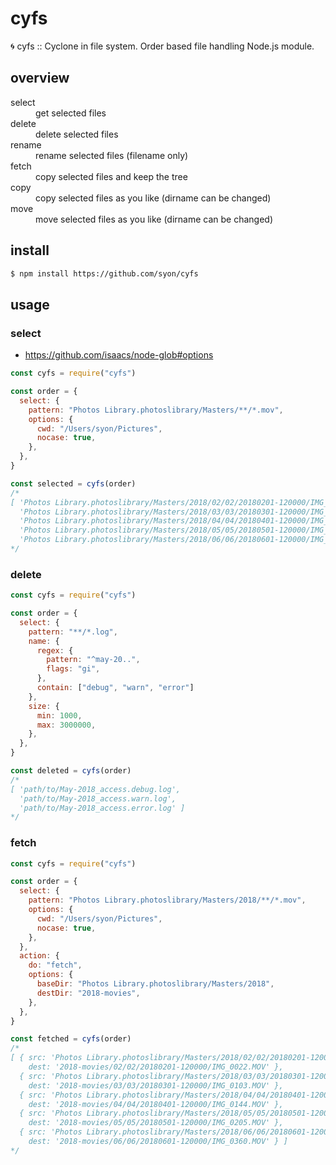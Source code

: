 # cyfs

🌀 cyfs :: Cyclone in file system. Order based file handling Node.js module.

## overview

<dl>
  <dt>select</dt>
  <dd>get selected files</dd>
  <dt>delete</dt>
  <dd>delete selected files</dd>
  <dt>rename</dt>
  <dd>rename selected files (filename only)</dd>
  <dt>fetch</dt>
  <dd>copy selected files and keep the tree</dd>
  <dt>copy</dt>
  <dd>copy selected files as you like (dirname can be changed)</dd>
  <dt>move</dt>
  <dd>move selected files as you like (dirname can be changed)</dd>
</dl>

## install

```bash
$ npm install https://github.com/syon/cyfs
```

## usage

### select

* https://github.com/isaacs/node-glob#options

```js
const cyfs = require("cyfs")

const order = {
  select: {
    pattern: "Photos Library.photoslibrary/Masters/**/*.mov",
    options: {
      cwd: "/Users/syon/Pictures",
      nocase: true,
    },
  },
}

const selected = cyfs(order)
/*
[ 'Photos Library.photoslibrary/Masters/2018/02/02/20180201-120000/IMG_0022.MOV',
  'Photos Library.photoslibrary/Masters/2018/03/03/20180301-120000/IMG_0103.MOV',
  'Photos Library.photoslibrary/Masters/2018/04/04/20180401-120000/IMG_0144.MOV',
  'Photos Library.photoslibrary/Masters/2018/05/05/20180501-120000/IMG_0205.MOV',
  'Photos Library.photoslibrary/Masters/2018/06/06/20180601-120000/IMG_0360.MOV' ]
*/
```

### delete

```js
const cyfs = require("cyfs")

const order = {
  select: {
    pattern: "**/*.log",
    name: {
      regex: {
        pattern: "^may-20..",
        flags: "gi",
      },
      contain: ["debug", "warn", "error"]
    },
    size: {
      min: 1000,
      max: 3000000,
    },
  },
}

const deleted = cyfs(order)
/*
[ 'path/to/May-2018_access.debug.log',
  'path/to/May-2018_access.warn.log',
  'path/to/May-2018_access.error.log' ]
*/
```

### fetch

```js
const cyfs = require("cyfs")

const order = {
  select: {
    pattern: "Photos Library.photoslibrary/Masters/2018/**/*.mov",
    options: {
      cwd: "/Users/syon/Pictures",
      nocase: true,
    },
  },
  action: {
    do: "fetch",
    options: {
      baseDir: "Photos Library.photoslibrary/Masters/2018",
      destDir: "2018-movies",
    },
  },
}

const fetched = cyfs(order)
/*
[ { src: 'Photos Library.photoslibrary/Masters/2018/02/02/20180201-120000/IMG_0022.MOV',
    dest: '2018-movies/02/02/20180201-120000/IMG_0022.MOV' },
  { src: 'Photos Library.photoslibrary/Masters/2018/03/03/20180301-120000/IMG_0103.MOV',
    dest: '2018-movies/03/03/20180301-120000/IMG_0103.MOV' },
  { src: 'Photos Library.photoslibrary/Masters/2018/04/04/20180401-120000/IMG_0144.MOV',
    dest: '2018-movies/04/04/20180401-120000/IMG_0144.MOV' },
  { src: 'Photos Library.photoslibrary/Masters/2018/05/05/20180501-120000/IMG_0205.MOV',
    dest: '2018-movies/05/05/20180501-120000/IMG_0205.MOV' },
  { src: 'Photos Library.photoslibrary/Masters/2018/06/06/20180601-120000/IMG_0360.MOV',
    dest: '2018-movies/06/06/20180601-120000/IMG_0360.MOV' } ]
*/
```
